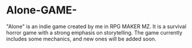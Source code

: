 # Alone-GAME-
"Alone" is an indie game created by me in RPG MAKER MZ. It is a survival horror game with a strong emphasis on storytelling. The game currently includes some mechanics, and new ones will be added soon.
